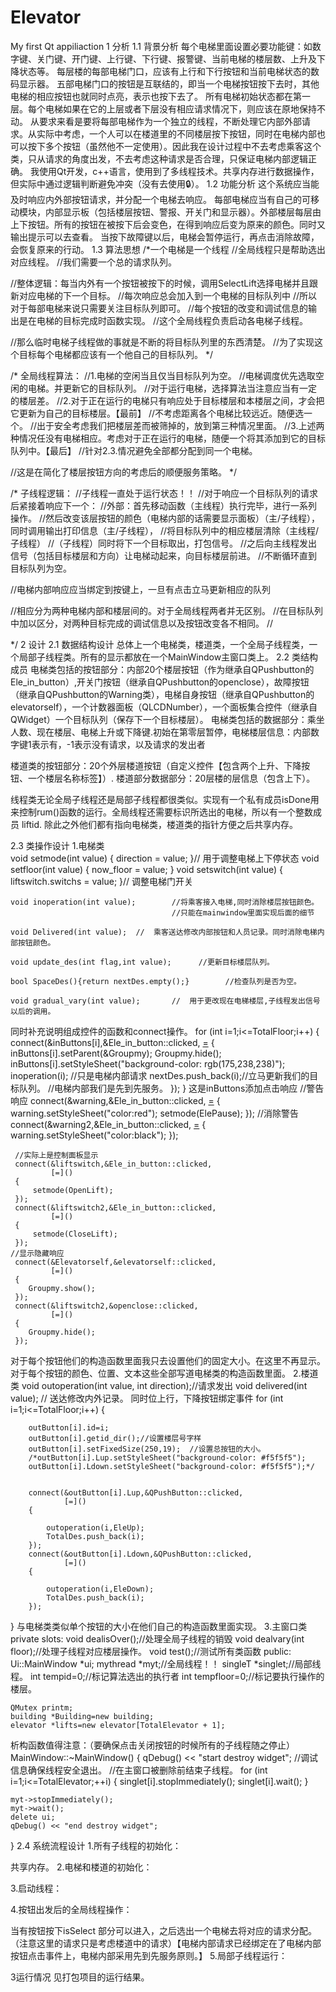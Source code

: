 # Elevator
My first Qt appiliaction
1  分析
1.1 背景分析
每个电梯里面设置必要功能键：如数字键、关门键、开门键、上行键、下行键、报警键、当前电梯的楼层数、上升及下降状态等。
每层楼的每部电梯门口，应该有上行和下行按钮和当前电梯状态的数码显示器。
五部电梯门口的按钮是互联结的，即当一个电梯按钮按下去时，其他电梯的相应按钮也就同时点亮，表示也按下去了。
所有电梯初始状态都在第一层。每个电梯如果在它的上层或者下层没有相应请求情况下，则应该在原地保持不动。
从要求来看是要将每部电梯作为一个独立的线程，不断处理它内部外部请求。从实际中考虑，一个人可以在楼道里的不同楼层按下按钮，同时在电梯内部也可以按下多个按钮（虽然他不一定使用）。因此我在设计过程中不去考虑乘客这个类，只从请求的角度出发，不去考虑这种请求是否合理，只保证电梯内部逻辑正确。
我使用Qt开发，c++语言，使用到了多线程技术。共享内存进行数据操作，但实际中通过逻辑判断避免冲突（没有去使用🔒）。
1.2 功能分析
这个系统应当能及时响应内外部按钮请求，并分配一个电梯去响应。
每部电梯应当有自己的可移动模块，内部显示板（包括楼层按钮、警报、开关门和显示器）。外部楼层每层由上下按钮。所有的按钮在被按下后会变色，在得到响应后变为原来的颜色。同时又输出提示可以去查看。
	当按下故障键以后，电梯会暂停运行，再点击消除故障，会恢复原来的行动。
1.3 算法思想
/*一个电梯是一个线程
//全局线程只是帮助选出对应线程。
//我们需要一个总的请求队列。

//整体逻辑：每当内外有一个按钮被按下的时候，调用SelectLift选择电梯并且跟新对应电梯的下一个目标。
//每次响应总会加入到一个电梯的目标队列中
//所以对于每部电梯来说只需要关注目标队列即可。
//每个按钮的改变和调试信息的输出是在电梯的目标完成时函数实现。
//这个全局线程负责启动各电梯子线程。

//那么临时电梯子线程做的事就是不断的将目标队列里的东西清楚。
//为了实现这个目标每个电梯都应该有一个他自己的目标队列。
*/

/*
全局线程算法：
//1.电梯的空闲当且仅当目标队列为空。
//电梯调度优先选取空闲的电梯。并更新它的目标队列。
//对于运行电梯，选择算法当注意应当有一定的楼层差。
//2.对于正在运行的电梯只有响应处于目标楼层和本楼层之间，才会把它更新为自己的目标楼层。【最前】
//不考虑距离各个电梯比较远近。随便选一个。
//出于安全考虑我们把楼层差而被筛掉的，放到第三种情况里面。
//3.上述两种情况任没有电梯相应。考虑对于正在运行的电梯，随便一个将其添加到它的目标队列中。【最后】
//针对2.3.情况避免全部都分配到同一个电梯。

//这是在简化了楼层按钮方向的考虑后的顺便服务策略。
*/

/*
子线程逻辑：
//子线程一直处于运行状态！！
//对于响应一个目标队列的请求后紧接着响应下一个：
//外部：首先移动函数（主线程）执行完毕，进行一系列操作。
//然后改变该层按钮的颜色（电梯内部的话需要显示面板）（主/子线程），同时调用输出打印信息（主/子线程），
//将目标队列中的相应楼层清除（主线程/子线程）
//（子线程）同时将下一个目标取出，打包信号。
//之后向主线程发出信号（包括目标楼层和方向）让电梯动起来，向目标楼层前进。
//不断循环直到目标队列为空。

//电梯内部响应应当绑定到按键上，一旦有点击立马更新相应的队列

//相应分为两种电梯内部和楼层间的。对于全局线程两者并无区别。
//在目标队列中加以区分，对两种目标完成的调试信息以及按钮改变各不相同。
//

*/
2	设计
2.1 数据结构设计
总体上一个电梯类，楼道类，一个全局子线程类，一个局部子线程类。所有的显示都放在一个MainWindow主窗口类上。
2.2 类结构成员
电梯类包括的按钮部分：内部20个楼层按钮（作为继承自QPushbutton的Ele_in_button）,开关门按钮（继承自QPushbutton的openclose），故障按钮（继承自QPushbutton的Warning类），电梯自身按钮（继承自QPushbutton的elevatorself），一个计数器面板（QLCDNumber），一个面板集合控件（继承自QWidget）一个目标队列（保存下一个目标楼层）。
电梯类包括的数据部分：乘坐人数、现在楼层、电梯上升或下降键.初始在第零层暂停，电梯楼层信息：内部数字键1表示有，-1表示没有请求，以及请求的发出者

楼道类的按钮部分：20个外层楼道按钮（自定义控件【包含两个上升、下降按钮、一个楼层名称标签】）.
楼道部分数据部分：20层楼的层信息（包含上下）。

线程类无论全局子线程还是局部子线程都很类似。实现有一个私有成员isDone用来控制rum()函数的运行。全局线程还需要标识所选出的电梯，所以有一个整数成员 liftid. 除此之外他们都有指向电梯类，楼道类的指针方便之后共享内存。



2.3 类操作设计
1.电梯类	
void setmode(int value) { direction = value; }//	用于调整电梯上下停状态
    void setfloor(int value) { now_floor = value; }
    void setswitch(int value) { liftswitch.switchs = value; }//	调整电梯门开关

    void inoperation(int value);		//将乘客接入电梯,同时消除楼层按钮颜色。
                                        //只能在mainwindow里面实现后面的细节

    void Delivered(int value);	//	乘客送达修改内部按钮和人员记录。同时消除电梯内部按钮颜色。

    void update_des(int flag,int value);      //更新目标楼层队列。

    bool SpaceDes(){return nextDes.empty();}        //检查队列是否为空。

    void gradual_vary(int value);       //	用于更改现在电梯楼层,子线程发出信号以后的调用。

同时补充说明组成控件的函数和connect操作。
     for (int i=1;i<=TotalFloor;i++) {
         connect(&inButtons[i],&Ele_in_button::clicked,
                 [=]()
         {
             inButtons[i].setParent(&Groupmy);
             Groupmy.hide();
             inButtons[i].setStyleSheet("background-color: rgb(175,238,238)");
             inoperation(i);
             //只是电梯内部请求
             nextDes.push_back(i);//立马更新我们的目标队列。
             //电梯内部我们是先到先服务。
         });
     }
这是inButtons添加点击响应
     //警告响应
     connect(&warning,&Ele_in_button::clicked,
             [=]()
     {
         warning.setStyleSheet("color:red");
         setmode(ElePause);
     });
     //消除警告
     connect(&warning2,&Ele_in_button::clicked,
             [=]()
     {
         warning.setStyleSheet("color:black");
     });

     //实际上是控制面板显示
     connect(&liftswitch,&Ele_in_button::clicked,
             [=]()
     {
         setmode(OpenLift);
     });
     connect(&liftswitch2,&Ele_in_button::clicked,
             [=]()
     {
         setmode(CloseLift);
     });
    //显示隐藏响应
     connect(&Elevatorself,&elevatorself::clicked,
             [=]()
     {
        Groupmy.show();
     });
     connect(&liftswitch2,&openclose::clicked,
             [=]()
     {
        Groupmy.hide();
     });
对于每个按钮他们的构造函数里面我只去设置他们的固定大小。在这里不再显示。对于每个按钮的颜色、位置、文本这些全部写道电梯类的构造函数里面。
2.楼道类
void outoperation(int value, int direction);//请求发出
void delivered(int value);	//	送达修改内外记录。
同时位上行，下降按钮绑定事件
for (int i=1;i<=TotalFloor;i++) {

        outButton[i].id=i;
        outButton[i].getid_dir();//设置楼层号字样
        outButton[i].setFixedSize(250,19);  //设置总按钮的大小。
        /*outButton[i].Lup.setStyleSheet("background-color: #f5f5f5");
        outButton[i].Ldown.setStyleSheet("background-color: #f5f5f5");*/


        connect(&outButton[i].Lup,&QPushButton::clicked,
                [=]()
        {

            outoperation(i,EleUp);
            TotalDes.push_back(i);
        });
        connect(&outButton[i].Ldown,&QPushButton::clicked,
                [=]()
        {

            outoperation(i,EleDown);
            TotalDes.push_back(i);
        });
}
与电梯类类似单个按钮的大小在他们自己的构造函数里面实现。
3.主窗口类
private slots:
    void dealisOver();//处理全局子线程的销毁
    void dealvary(int floor);//处理子线程对应楼层操作。
    void test();//测试所有类函数
public:
    Ui::MainWindow *ui;
    mythread *myt;//全局线程！！
    singleT *singlet;//局部线程。
    int tempid=0;//标记算法选出的执行者
    int tempfloor=0;//标记要执行操作的楼层。

    QMutex printm;
    building *Building=new building;
    elevator *lifts=new elevator[TotalElevator + 1];
析构函数值得注意：（要确保点击关闭按钮的时候所有的子线程随之停止）
MainWindow::~MainWindow()
{
    qDebug() << "start destroy widget";
    //调试信息确保线程安全退出。
    //在主窗口被删除前结束子线程。
    for (int i=1;i<=TotalElevator;++i) {
        singlet[i].stopImmediately();
        singlet[i].wait();
    }

    myt->stopImmediately();
    myt->wait();
    delete ui;
    qDebug() << "end destroy widget";
}
2.4 系统流程设计
1.所有子线程的初始化：

 
共享内存。
2.电梯和楼道的初始化：
    
3.启动线程：
 
4.按钮出发后的全局线程操作：
 
当有按钮按下isSelect 部分可以进入，之后选出一个电梯去将对应的请求分配。（注意这里的请求只是考虑楼道中的请求）【电梯内部请求已经绑定在了电梯内部按钮点击事件上，电梯内部采用先到先服务原则。】
5.局部子线程运行：
 
 

3运行情况
见打包项目的运行结果。

